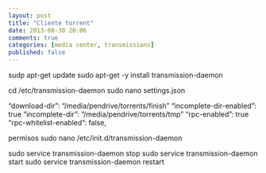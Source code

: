 ```yaml
---
layout: post
title: "Cliente torrent"
date: 2013-08-30 20:06
comments: true
categories: [media center, transmissions]
published: false
---
```


sudp apt-get update
sudo apt-get -y install transmission-daemon

cd /etc/transmission-daemon
sudo nano settings.json

“download-dir”: “/media/pendrive/torrents/finish”
“incomplete-dir-enabled”: true
“incomplete-dir”: “/media/pendrive/torrents/tmp”
“rpc-enabled”: true
“rpc-whitelist-enabled”: false,

permisos
sudo nano /etc/init.d/transmission-daemon

sudo service transmission-daemon stop
sudo service transmission-daemon start
sudo service transmission-daemon restart
